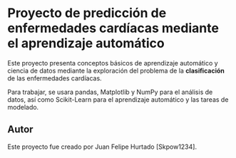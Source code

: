 # Proyecto de predicción de enfermedades cardíacas mediante el aprendizaje automático

Este proyecto presenta conceptos básicos de aprendizaje automático y ciencia de datos mediante la exploración del problema de la **clasificación** de las enfermedades cardíacas.

Para trabajar, se usara pandas, Matplotlib y NumPy para el análisis de datos, así como Scikit-Learn para el aprendizaje automático y las tareas de modelado.

## Autor

Este proyecto fue creado por Juan Felipe Hurtado [Skpow1234].
